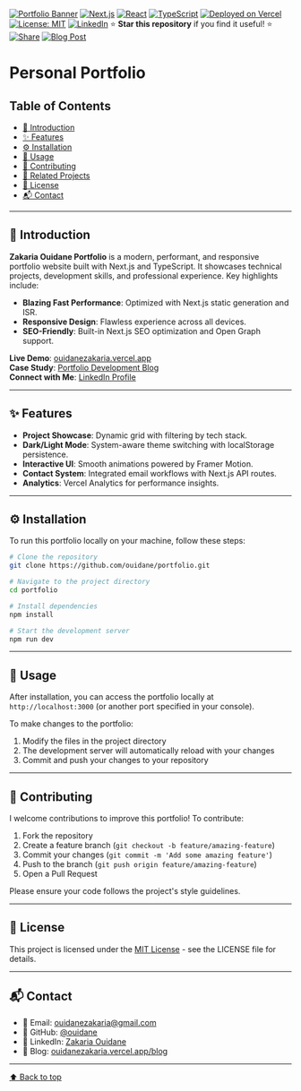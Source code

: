 <a name="top"></a>
[![Portfolio Banner](https://via.placeholder.com/1280x320.png?text=Zakaria+Ouidane+Portfolio)](https://ouidanezakaria.vercel.app)
[![Next.js](https://img.shields.io/badge/Next.js-14.2.3-000000?logo=next.js)](https://nextjs.org/)
[![React](https://img.shields.io/badge/React-18.2-61DAFB?logo=react)](https://react.dev/)
[![TypeScript](https://img.shields.io/badge/TypeScript-5.3-3178C6?logo=typescript)](https://www.typescriptlang.org/)
[![Deployed on Vercel](https://img.shields.io/badge/Deployed%20on-Vercel-000000?logo=vercel)](https://ouidanezakaria.vercel.app)
[![License: MIT](https://img.shields.io/badge/License-MIT-yellow.svg)](https://opensource.org/licenses/MIT)
[![LinkedIn](https://img.shields.io/badge/LinkedIn-Connect-blue?logo=linkedin)](https://www.linkedin.com/in/zakaria-ouidane-a6a199272)
⭐ **Star this repository** if you find it useful! ⭐
[![Share](https://img.shields.io/badge/Share-Twitter-1DA1F2?logo=twitter)](https://twitter.com/intent/tweet?text=Check%20out%20Zakaria%27s%20portfolio%20built%20with%20Next.js%20%F0%9F%9A%80%20https%3A%2F%2Fgithub.com/ouidane/portfolio)
[![Blog Post](https://img.shields.io/badge/Blog-Read%20Case%20Study-FF5722?logo=medium)](https://ouidanezakaria.vercel.app/blog)

# Personal Portfolio

## Table of Contents
- [🚀 Introduction](#-introduction)
- [✨ Features](#-features)
- [⚙️ Installation](#%EF%B8%8F-installation)
- [📖 Usage](#-usage)
- [🤝 Contributing](#-contributing)
- [🔗 Related Projects](#-related-projects)
- [📜 License](#-license)
- [📬 Contact](#-contact)

---

## 🚀 Introduction
**Zakaria Ouidane Portfolio** is a modern, performant, and responsive portfolio website built with Next.js and TypeScript. It showcases technical projects, development skills, and professional experience. Key highlights include:
- **Blazing Fast Performance**: Optimized with Next.js static generation and ISR.
- **Responsive Design**: Flawless experience across all devices.
- **SEO-Friendly**: Built-in Next.js SEO optimization and Open Graph support.

**Live Demo**: [ouidanezakaria.vercel.app](https://ouidanezakaria.vercel.app)  
**Case Study**: [Portfolio Development Blog](https://ouidanezakaria.vercel.app/blog)  
**Connect with Me**: [LinkedIn Profile](https://www.linkedin.com/in/zakaria-ouidane-a6a199272)

---

## ✨ Features
- **Project Showcase**: Dynamic grid with filtering by tech stack.
- **Dark/Light Mode**: System-aware theme switching with localStorage persistence.
- **Interactive UI**: Smooth animations powered by Framer Motion.
- **Contact System**: Integrated email workflows with Next.js API routes.
- **Analytics**: Vercel Analytics for performance insights.

---

## ⚙️ Installation
To run this portfolio locally on your machine, follow these steps:

```bash
# Clone the repository
git clone https://github.com/ouidane/portfolio.git

# Navigate to the project directory
cd portfolio

# Install dependencies
npm install

# Start the development server
npm run dev
```

---

## 📖 Usage
After installation, you can access the portfolio locally at `http://localhost:3000` (or another port specified in your console).

To make changes to the portfolio:
1. Modify the files in the project directory
2. The development server will automatically reload with your changes
3. Commit and push your changes to your repository

---

## 🤝 Contributing
I welcome contributions to improve this portfolio! To contribute:

1. Fork the repository
2. Create a feature branch (`git checkout -b feature/amazing-feature`)
3. Commit your changes (`git commit -m 'Add some amazing feature'`)
4. Push to the branch (`git push origin feature/amazing-feature`)
5. Open a Pull Request

Please ensure your code follows the project's style guidelines.

---

## 📜 License
This project is licensed under the [MIT License](LICENSE) - see the LICENSE file for details.

---

## 📬 Contact
- 📧 Email: [ouidanezakaria@gmail.com](mailto:ouidanezakaria@gmail.com)
- 🐙 GitHub: [@ouidane](https://github.com/ouidane)
- 🔗 LinkedIn: [Zakaria Ouidane](https://www.linkedin.com/in/zakaria-ouidane-a6a199272/)
- 📝 Blog: [ouidanezakaria.vercel.app/blog](https://ouidanezakaria.vercel.app/blog)

---

[⬆ Back to top](#top)
